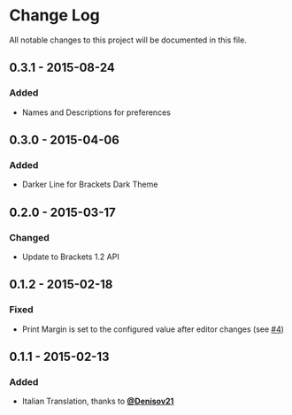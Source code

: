 # Change Log
All notable changes to this project will be documented in this file.

## 0.3.1 - 2015-08-24
### Added
- Names and Descriptions for preferences


## 0.3.0 - 2015-04-06
### Added
- Darker Line for Brackets Dark Theme


## 0.2.0 - 2015-03-17
### Changed
- Update to Brackets 1.2 API


## 0.1.2 - 2015-02-18
### Fixed
- Print Margin is set to the configured value after editor changes (see [#4](https://github.com/Hirse/brackets-print-margin/issues/4))


## 0.1.1 - 2015-02-13
### Added
- Italian Translation, thanks to [__@Denisov21__](https://github.com/Denisov21)
